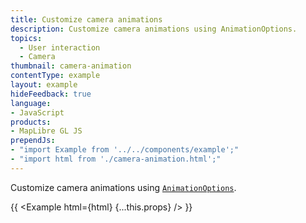 ```yaml
---
title: Customize camera animations
description: Customize camera animations using AnimationOptions.
topics:
  - User interaction
  - Camera
thumbnail: camera-animation
contentType: example
layout: example
hideFeedback: true
language:
- JavaScript
products:
- MapLibre GL JS
prependJs:
- "import Example from '../../components/example';"
- "import html from './camera-animation.html';"
---
```


Customize camera animations using [`AnimationOptions`](https://maplibre.org/maplibre-gl-js-docs/api/properties/#animationoptions).

{{ <Example html={html} {...this.props} /> }}
